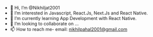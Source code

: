 - 👋 Hi, I’m @Nikhiljat2001
- 👀 I’m interested in Javascript, React.Js, Next.Js and React Native.
- 🌱 I’m currently learning App Development with React Native.
- 💞️ I’m looking to collaborate on ...
- 📫 How to reach me- email: nikhilpahal2001@gmail.com

<!---
Nikhiljat2001/Nikhiljat2001 is a ✨ special ✨ repository because its `README.md` (this file) appears on your GitHub profile.
You can click the Preview link to take a look at your changes.
--->
